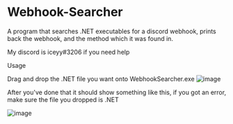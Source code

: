 # Webhook-Searcher
A program that searches .NET executables for a discord webhook, prints back the webhook, and the method which it was found in.

My discord is iceyy#3206 if you need help




Usage


Drag and drop the .NET file you want onto WebhookSearcher.exe
![image](https://user-images.githubusercontent.com/78241866/133640336-6508d81e-6362-45b0-ac42-4e083dd87e8f.png)

After you've done that it should show something like this, if you got an error, make sure the file you dropped is .NET


![image](https://user-images.githubusercontent.com/78241866/133640775-d398db40-3910-4100-b5e5-e74bb6b8a5c5.png)





